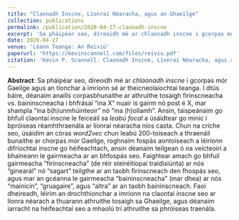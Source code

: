 ```yaml
---
title: "Claonadh Inscne, Líonraí Néaracha, agus an Ghaeilge"
collection: publications
permalink: /publication/2020-04-27-claonadh-inscne
excerpt: 'Sa pháipéar seo, díreoidh mé ar chlaonadh inscne i gcorpas mór Gaeilge agus an tionchar a imríonn sé ar theicneolaíochtaí teanga.'
date: 2020-04-27
venue: 'Léann Teanga: An Reiviú'
paperurl: 'https://kevinscannell.com/files/reiviu.pdf'
citation: 'Kevin P. Scannell. Claonadh Inscne, Líonraí Néaracha, agus an Ghaeilge. <i>Léann Teanga: An Reiviú</i>, 8:159–170, 2020.'
---
```


**Abstract**: Sa pháipéar seo, díreoidh mé ar *chlaonadh inscne* i gcorpas mór Gaeilge agus an tionchar a imríonn sé ar theicneolaíochtaí teanga. I dtús báire, déanaim anailís corpasbhunaithe ar athruithe tosaigh firinscneacha vs. baininscneacha i bhfrásaí “ina X” nuair is gairm nó post é X, mar shampla “ina b(h)unmhúinteoir” nó “ina (h)ollamh”. Ansin, taispeánaim go bhfuil claontaí inscne le feiceáil sa *leabú focal* a úsáidtear go minic i bpróiseas réamhthraenála ar líonraí néaracha níos casta. Chun na críche seo, úsáidim an córas *word2vec* chun leabú 200-toiseach a thraenáil bunaithe ar chorpas mór Gaeilge, roghnaím fospás aontoiseach a léiríonn difríochtaí inscne go héifeachtach, ansin déanaim teilgean ó na veicteoirí a bhaineann le gairmeacha ar an bhfospás seo. Faightear amach go bhfuil gairmeacha “firinscneacha” (de réir steiréitíopaí traidisiúnta) ar nós “ginearál” nó “sagart” teilgthe ar an taobh firinscneach den fhospás seo, agus mar an gcéanna le gairmeacha “baininscneacha” (mar dhea) ar nós “mainicín”, “gruagaire”, agus “altra” ar an taobh baininscneach. Faoi dheireadh, léirím an drochthionchar a imríonn na claontaí inscne seo ar líonra néarach a thuarann athruithe tosaigh sa Ghaeilge, agus déanaim iarracht na héifeachtaí seo a mhaolú trí athruithe sa phróiseas traenála.

